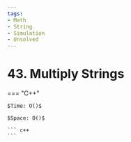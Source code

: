 ```yaml
---
tags:
- Math
- String
- Simulation
- Unsolved
---
```



# 43. Multiply Strings

=== "C++"

    $Time: O()$

    $Space: O()$

    ``` c++
    ```
